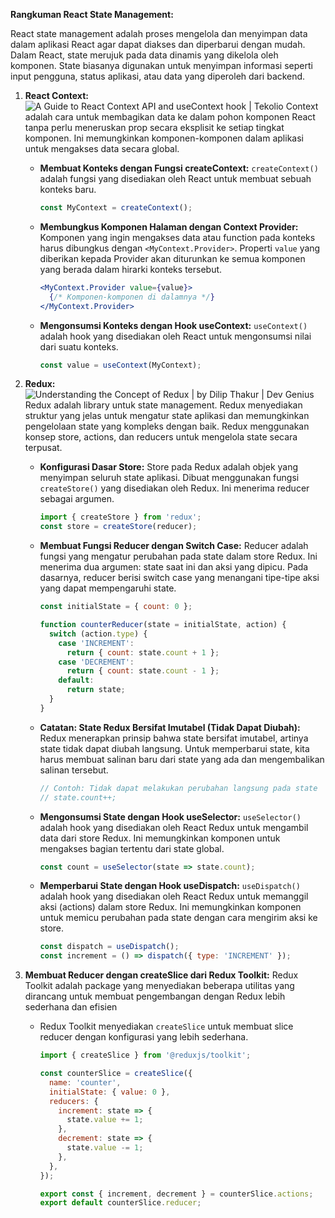 
**Rangkuman React State Management:**
  
React state management adalah proses mengelola dan menyimpan data dalam aplikasi React agar dapat diakses dan diperbarui dengan mudah. Dalam React, state merujuk pada data dinamis yang dikelola oleh komponen. State biasanya digunakan untuk menyimpan informasi seperti input pengguna, status aplikasi, atau data yang diperoleh dari backend.

1. **React Context:**
![A Guide to React Context API and useContext hook | Tekolio](https://cdn-elhdf.nitrocdn.com/jWsugUuWDlpBonojdTHjDHQtiFLwkBCo/assets/images/optimized/rev-1f4522b/wp-content/uploads/2023/02/image-2.png)
Context adalah cara untuk membagikan data ke dalam pohon komponen React tanpa perlu meneruskan prop secara eksplisit ke setiap tingkat komponen. Ini memungkinkan komponen-komponen dalam aplikasi untuk mengakses data secara global.
   - **Membuat Konteks dengan Fungsi createContext:**
		`createContext()` adalah fungsi yang disediakan oleh React untuk membuat sebuah konteks baru.
     ```jsx
     const MyContext = createContext();
     ```
   - **Membungkus Komponen Halaman dengan Context Provider:**
	   Komponen yang ingin mengakses data atau function pada konteks harus dibungkus dengan `<MyContext.Provider>`. Properti `value` yang diberikan kepada Provider akan diturunkan ke semua komponen yang berada dalam hirarki konteks tersebut.
     ```jsx
     <MyContext.Provider value={value}>
       {/* Komponen-komponen di dalamnya */}
     </MyContext.Provider>
     ```
   - **Mengonsumsi Konteks dengan Hook useContext:**
	   `useContext()` adalah hook yang disediakan oleh React untuk mengonsumsi nilai dari suatu konteks.
     ```jsx
     const value = useContext(MyContext);
     ```

2. **Redux:**
![Understanding the Concept of Redux | by Dilip Thakur | Dev Genius](https://miro.medium.com/v2/resize:fit:1400/1*JAWge61qDCWcoARlKgdNVQ.png)
Redux adalah library untuk state management. Redux menyediakan struktur yang jelas untuk mengatur state aplikasi dan memungkinkan pengelolaan state yang kompleks dengan baik. Redux menggunakan konsep store, actions, dan reducers untuk mengelola state secara terpusat.
   - **Konfigurasi Dasar Store:**
	Store pada Redux adalah objek yang menyimpan seluruh state aplikasi. Dibuat menggunakan fungsi `createStore()` yang disediakan oleh Redux. Ini menerima reducer sebagai argumen.
     ```jsx
     import { createStore } from 'redux';
     const store = createStore(reducer);
     ```
   - **Membuat Fungsi Reducer dengan Switch Case:**
	   Reducer adalah fungsi yang mengatur perubahan pada state dalam store Redux. Ini menerima dua argumen: state saat ini dan aksi yang dipicu. Pada dasarnya, reducer berisi switch case yang menangani tipe-tipe aksi yang dapat mempengaruhi state.
     ```jsx
     const initialState = { count: 0 };

     function counterReducer(state = initialState, action) {
       switch (action.type) {
         case 'INCREMENT':
           return { count: state.count + 1 };
         case 'DECREMENT':
           return { count: state.count - 1 };
         default:
           return state;
       }
     }
     ```
   - **Catatan: State Redux Bersifat Imutabel (Tidak Dapat Diubah):**
	   Redux menerapkan prinsip bahwa state bersifat imutabel, artinya state tidak dapat diubah langsung. Untuk memperbarui state, kita harus membuat salinan baru dari state yang ada dan mengembalikan salinan tersebut.
     ```jsx
     // Contoh: Tidak dapat melakukan perubahan langsung pada state
     // state.count++;
     ```
   - **Mengonsumsi State dengan Hook useSelector:**
	   `useSelector()` adalah hook yang disediakan oleh React Redux untuk mengambil data dari store Redux. Ini memungkinkan komponen untuk mengakses bagian tertentu dari state global.
     ```jsx
     const count = useSelector(state => state.count);
     ```
   - **Memperbarui State dengan Hook useDispatch:**
	   `useDispatch()` adalah hook yang disediakan oleh React Redux untuk memanggil aksi (actions) dalam store Redux. Ini memungkinkan komponen untuk memicu perubahan pada state dengan cara mengirim aksi ke store.
     ```jsx
     const dispatch = useDispatch();
     const increment = () => dispatch({ type: 'INCREMENT' });
     ```

4. **Membuat Reducer dengan createSlice dari Redux Toolkit:**
Redux Toolkit adalah package yang menyediakan beberapa utilitas yang dirancang untuk membuat pengembangan dengan Redux lebih sederhana dan efisien
   - Redux Toolkit menyediakan `createSlice` untuk membuat slice reducer dengan konfigurasi yang lebih sederhana.
	   ```jsx
	   import { createSlice } from '@reduxjs/toolkit';

	   const counterSlice = createSlice({
	     name: 'counter',
	     initialState: { value: 0 },
	     reducers: {
	       increment: state => {
	         state.value += 1;
	       },
	       decrement: state => {
	         state.value -= 1;
	       },
	     },
	   });

	   export const { increment, decrement } = counterSlice.actions;
	   export default counterSlice.reducer;
	   ```

